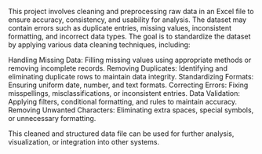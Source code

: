 This project involves cleaning and preprocessing raw data in an Excel file to ensure accuracy, consistency, and usability for analysis. The dataset may contain errors such as duplicate entries, missing values, inconsistent formatting, and incorrect data types. The goal is to standardize the dataset by applying various data cleaning techniques, including:

Handling Missing Data: Filling missing values using appropriate methods or removing incomplete records.
Removing Duplicates: Identifying and eliminating duplicate rows to maintain data integrity.
Standardizing Formats: Ensuring uniform date, number, and text formats.
Correcting Errors: Fixing misspellings, misclassifications, or inconsistent entries.
Data Validation: Applying filters, conditional formatting, and rules to maintain accuracy.
Removing Unwanted Characters: Eliminating extra spaces, special symbols, or unnecessary formatting.

This cleaned and structured data file can be used for further analysis, visualization, or integration into other systems.
